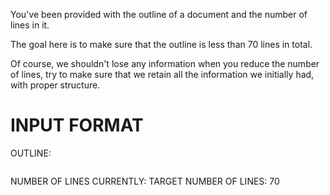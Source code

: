You've been provided with the outline of a document and the number of lines in it.

The goal here is to make sure that the outline is less than 70 lines in total.

Of course, we shouldn't lose any information when you reduce the number of lines, try to make sure that we retain all the information we initially had, with proper structure.

INPUT FORMAT
============

OUTLINE:
```

```

NUMBER OF LINES CURRENTLY: <n>
TARGET NUMBER OF LINES: 70
